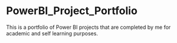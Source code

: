 # PowerBI_Project_Portfolio
This is a portfolio of Power BI projects that are completed by me for academic and self learning purposes.

